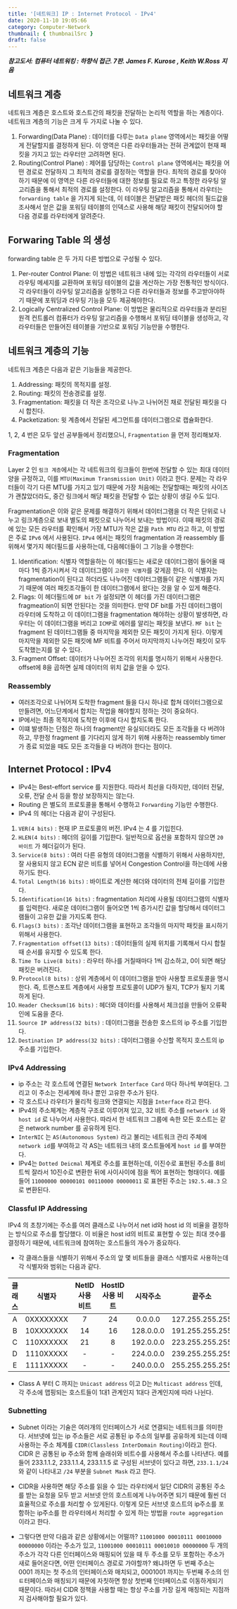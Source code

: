 ```yaml
---
title: '[네트워크] IP : Internet Protocol - IPv4'
date: 2020-11-10 19:05:66
category: Computer-Network
thumbnail: { thumbnailSrc }
draft: false
---
```


_**참고도서: 컴퓨터 네트워킹 : 하향식 접근. 7판. James F. Kurose , Keith W.Ross 지음**_

## 네트워크 계층

네트워크 계층은 호스트와 호스트간의 패킷을 전달하는 논리적 역할을 하는 계층이다. 네트워크 계층의 기능은 크게 두 가지로 나눌 수 있다.

1. Forwarding(Data Plane) : 데이터를 다루는 `Data plane` 영역에서는 패킷을 어떻게 전달할지를 결정하게 된다. 이 영역은 다른 라우터들과는 전혀 관계없이 현재 패킷을 가지고 있는 라우터만 고려하면 된다.
2. Routing(Control Plane) : 제어를 담당하는 `Control plane` 영역에서는 패킷을 어떤 경로로 전달하지 그 최적의 경로를 결정하는 역할을 한다. 최적의 경로를 찾아야하기 때문에 이 영역은 다른 라우터들에 대한 정보를 필요로 하고 특정한 라우팅 알고리즘을 통해서 최적의 경로를 설정한다. 이 라우팅 알고리즘을 통해서 라우터는 `forwarding table` 을 가지게 되는데, 이 테이블은 전달받은 패킷 헤더의 필드값을 조사해서 얻은 값을 포워딩 테이블의 인덱스로 사용해 해당 패킷이 전달되어야 할 다음 경로를 라우터에게 알려준다.

## Forwaring Table 의 생성

forwarding table 은 두 가지 다른 방법으로 구성될 수 있다.

1. Per-router Control Plane: 이 방법은 네트워크 내에 있는 각각의 라우터들이 서로 라우팅 메세지를 교환하며 포워딩 테이블의 값을 계산하는 가장 전통적인 방식이다. 각 라우터들이 라우팅 알고리즘을 실행하고 다른 라우터들과 정보를 주고받아야하기 때문에 포워딩과 라우팅 기능을 모두 제공해야한다.
2. Logically Centralized Control Plane: 이 방법은 물리적으로 라우터들과 분리된 원격 컨트롤러 컴퓨터가 라우팅 알고리즘을 수행해서 포워딩 테이블을 생성하고, 각 라우터들은 만들어진 테이블을 기반으로 포워딩 기능만을 수행한다.

## 네트워크 계층의 기능

네트워크 계층은 다음과 같은 기능들을 제공한다.

1. Addressing: 패킷의 목적지를 설정.
2. Routing: 패킷의 전송경로를 설정.
3. Fragmentation: 패킷을 더 작은 조각으로 나누고 나뉘어진 채로 전달된 패킷을 다시 합친다.
4. Packetization: 윗 계층에서 전달된 세그먼트를 데이터그램으로 캡슐화한다.

1, 2, 4 번은 모두 앞선 공부들에서 정리했으니, `Fragmentation` 을 먼저 정리해보자.

### Fragmentation

Layer 2 인 `링크 계층`에서는 각 네트워크의 링크들이 한번에 전달할 수 있는 최대 데이터 양을 규정하고, 이를 `MTU(Maximum Transmission Unit)` 이라고 한다. 문제는 각 라우터들이 각기 다른 MTU를 가지고 있기 때문에 가장 처음에는 전달할때는 패킷의 사이즈가 괜찮았더라도, 중간 링크에서 해당 패킷을 전달할 수 없는 상황이 생길 수도 있다.

Fragmentation은 이와 같은 문제를 해결하기 위해서 데이터그램을 더 작은 단위로 나누고 링크계층으로 보내 별도의 패킷으로 나누어서 보내는 방법이다. 이때 패킷의 경로에 있는 모든 라우터를 확인해서 가장 MTU가 작은 값을 `Path MTU` 라고 하고, 이 방법은 주로 `IPv6` 에서 사용된다. `IPv4` 에서는 패킷의 fragmentation 과 reassembly 를 위해서 몇가지 헤더필드를 사용하는데, 다음헤더들이 그 기능을 수행한다:

1. Identification: 식별자 역할을하는 이 헤더필드는 새로운 데이터그램이 들어올 때마다 1씩 증가시켜서 각 데이터그램이 `고유한 식별자`를 갖게끔 한다. 이 식별자는 fragmentation이 된다고 하더라도 나누어진 데이터그램들이 같은 식별자를 가지기 때문에 여러 패킷조각들이 한 데이터그램에서 왔다는 것을 알 수 있게 해준다.
2. Flags: 이 헤더필드에 `DF bit` 가 설정되면 이 헤더를 가진 데이터그램은 fragmeation이 되면 안된다는 것을 의미한다. 만약 DF bit를 가진 데이터그램이 라우터에 도착하고 이 데이터그램을 fragmentation 해야하는 상황이 발생하면, 라우터는 이 데이터그램을 버리고 `ICMP`로 에러를 알리는 패킷을 보낸다. `MF bit` 는 fragment 된 데이터그램들 중 마지막을 제외한 모든 패킷이 가지게 된다. 이렇게 마지막을 제외한 모든 패킷에 MF 비트를 주어서 마지막까지 나누어진 패킷이 모두 도착했는지를 알 수 있다.
3. Fragment Offset: 데이터가 나누어진 조각의 위치를 명시하기 위해서 사용한다. offset에 8을 곱하면 실제 데이터의 위치 값을 얻을 수 있다.

### Reassembly

- 여러조각으로 나뉘어져 도착한 fragment 들을 다시 하나로 합쳐 데이터그램으로 만들려면, 어느단계에서 합치는 작업을 해야할지 정하는 것이 중요하다.
- IP에서는 최종 목적지에 도착한 이후에 다시 합치도록 한다.
- 이떄 발생하는 단점은 하나의 fragment만 유실되더라도 모든 조각들을 다 버려야 하고, 무한정 fragment 를 기다리지 않게 하기 위해 사용하는 reassembly timer 가 종료 되었을 때도 모든 조각들을 다 버려야 한다는 점이다.

## Internet Protocol : IPv4

- IPv4는 Best-effort service 를 지원한다. 따라서 최선을 다하지만, 데이터 전달, 오류, 전달 순서 등을 항상 보장하지는 않는다.
- Routing 은 별도의 프로토콜을 통해서 수행하고 `Forwarding` 기능만 수행한다.
- IPv4 의 헤더는 다음과 같이 구성된다.

1. `VER(4 bits)` : 현재 IP 프로토콜의 버전. IPv4 는 4 를 기입힌다.
2. `HLEN(4 bits)` : 헤더의 길이를 기입한다. 일반적으로 옵션을 포함하지 않으면 `20 바이트` 가 헤더길이가 된다.
3. `Service(8 bits)` : 여러 다른 유형의 데이터그램을 식별하기 위해서 사용하지만, 잘 사용되지 않고 ECN 같은 비트를 넣어서 Congestion Control을 하는데에 사용하기도 한다.
4. `Total Length(16 bits)` : 바이트로 계산한 헤더와 데이터의 전체 길이를 기입한다.
5. `Identification(16 bits)` : fragmentation 처리에 사용될 데이터그램의 식별자를 입력한다. 새로운 데이터그램이 들어오면 1씩 증가시킨 값을 할당해서 데이터그램들이 고유한 값을 가지도록 한다.
6. `Flags(3 bits)` : 조각난 데이터그램을 표현하고 조각들의 마지막 패킷을 표시하기 위해서 사용한다.
7. `Fragmentation offset(13 bits)` : 데이터들의 실제 위치를 기록해서 다시 합칠 때 순서를 유지할 수 있도록 한다.
8. `Time To Live(8 bits)` : 라우터 하나를 거칠때마다 1씩 감소하고, 0이 되면 해당 패킷은 버려진다.
9. P`rotocol(8 bits)` : 상위 계층에서 이 데이터그램을 받아 사용할 프로토콜을 명시한다. 즉, 트랜스포트 계층에서 사용할 프로토콜이 UDP가 될지, TCP가 될지 기록하게 된다.
10. `Header Checksum(16 bits)` : 헤더와 데이터를 사용해서 체크섬을 만들어 오류확인에 도움을 준다.
11. `Source IP address(32 bits)` : 데이터그램을 전송한 호스트의 ip 주소를 기입한다.
12. `Destination IP address(32 bits)` : 데이터그램을 수신할 목적지 호스트의 ip주소를 기입한다.

### IPv4 Addressing

- ip 주소는 각 호스트에 연결된 `Network Interface Card` 마다 하나씩 부여된다. 그리고 이 주소는 전세계에 하나 뿐인 고유한 주소가 된다.
- 각 호스트나 라우터가 물리적 링크와 연결되는 지점을 `Interface` 라고 한다.
- IPv4의 주소체계는 계층적 구조로 이루어져 있고, 32 비트 주소를 `network id` 와 `host id` 로 나누어서 사용한다. 따라서 한 네트워크 그룹에 속한 모든 호스트는 같은 network number 를 공유하게 된다.
- `InterNIC` 는 `AS(Autonomous System)` 라고 불리는 네트워크 관리 주체에 `network id`를 부여하고 각 AS는 네트워크 내의 호스트들에게 `host id` 를 부여한다.
- IPv4는 `Dotted Deicmal` 체계로 주소를 표현하는데, 이진수로 표현된 주소를 8비트씩 잘라서 10진수로 변환한 뒤에 사이사이에 점을 찍어 표현하는 형태이다. 예를 들어 `11000000 00000101 00110000 00000011` 로 표현된 주소는 `192.5.48.3` 으로 변환된다.

### Classful IP Addressing

IPv4 의 초창기에는 주소를 여러 클래스로 나누어서 net id와 host id 의 비율을 결정하는 방식으로 주소를 할당했다. 이 비율은 host id의 비트로 표현할 수 있는 최대 갯수를 결정하기 때문에, 네트워크에 참여하는 호스트들의 개수가 중요하다.

- 각 클래스들을 식별하기 위해서 주소의 앞 몇 비트들을 클래스 식별자로 사용하는데 각 식별자와 범위는 다음과 같다.

| 클래스 |  식별자   | NetID 사용 비트 | HostID 사용 비트 | 시작주소  |     끝주소      |
| :----: | :-------: | :-------------: | :--------------: | :-------: | :-------------: |
|   A    | 0XXXXXXXX |        7        |        24        |  0.0.0.0  | 127.255.255.255 |
|   B    | 10XXXXXXX |       14        |        16        | 128.0.0.0 | 191.255.255.255 |
|   C    | 110XXXXXX |       21        |        8         | 192.0.0.0 | 223.255.255.255 |
|   D    | 1110XXXXX |        -        |        -         | 224.0.0.0 | 239.255.255.255 |
|   E    | 1111XXXXX |        -        |        -         | 240.0.0.0 | 255.255.255.255 |

- Class A 부터 C 까지는 `Unicast address` 이고 D는 `Multicast address` 인데, 각 주소에 맵핑되는 호스트들이 1대1 관계인지 1대다 관계인지에 따라 나뉜다.

### Subnetting

- Subnet 이라는 기술은 여러개의 인터페이스가 서로 연결되는 네트워크를 의미한다. 서브넷에 있는 ip 주소들은 서로 공통된 ip 주소의 일부를 공유하게 되는데 이때 사용하는 주소 체계를 `CIDR(Classless InterDomain Routing)`이라고 한다. CIDR 은 공통된 ip 주소와 함께 슬래쉬와 비트수를 사용해서 주소를 나타낸다. 예를 들어 233.1.1.2, 233.1.1.4, 233.1.1.5 로 구성된 서브넷이 있다고 하면, `233.1.1/24` 와 같이 나타내고 `/24` 부분을 `Subnet Mask` 라고 한다.

- CIDR을 사용하면 해당 주소를 읽을 수 있는 라우터에서 일단 CIDR의 공통된 주소를 받는 요청을 모두 받고 서브넷 안의 호스트에게 나누어주면 되기 때문에 훨씬 더 효율적으로 주소를 처리할 수 있게된다. 이렇게 모든 서브넷 호스트의 ip주소를 포함하는 ip주소를 한 라우터에서 처리할 수 있게 하는 방법을 `route aggregation` 이라고 한다.

- 그렇다면 만약 다음과 같은 상황에서는 어떨까? `11001000 00010111 00010000 00000000` 이라는 주소가 있고, `11001000 00010111 00010010 00000000` 두 개의 주소가 각각 다른 인터페이스와 매핑되어 있을 때 두 주소를 모두 포함하는 주소가 새로 들어온다면, 어떤 인터페이스 경로로 가야할까? 왜냐하면 두 번째 주소는 0001 까지는 첫 주소의 인터페이스와 매치되고, 0001001 까지는 두번째 주소의 인ㅌ터페이스와 매칭되기 때문에 자칫하면 항상 첫번째 인터페이스로 이동하게되기 때문이다. 따라서 CIDR 정책을 사용할 때는 항상 주소를 가장 길게 매칭되는 지점까지 검사해야할 필요가 있다.
